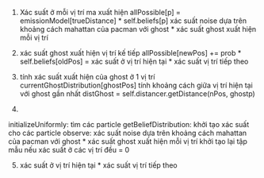 1. Xác suất ở mỗi vị trí ma xuất hiện 
allPossible[p] = emissionModel[trueDistance] * self.beliefs[p]
xác suất noise dựa trên khoảng cách mahattan của pacman với ghost * xác suất ghost xuất hiện mỗi vị trí

2. xác suất ghost xuất hiện vị trí kế tiếp
allPossible[newPos] += prob * self.beliefs[oldPos]
= xác suất ở vị trí hiện tại * xác suất vị trí tiếp theo 

3. tính xác suất xuất hiện của ghost ở 1 vị trí
currentGhostDistribution[ghostPos]
tính khoảng cách giữa vị trí hiện tại với ghost gần nhất 
distGhost = self.distancer.getDistance(nPos, ghostp) 

4. 
initializeUniformly: tìm các particle
getBeliefDistribution: khởi tạo xác suất cho các particle 
observe: xác suất noise dựa trên khoảng cách mahattan của pacman với ghost * xác suất ghost xuất hiện mỗi vị trí
khởi tạo lại tập mẫu nếu xác suất ở các vị trí đều = 0

5. xác suất ở vị trí hiện tại * xác suất vị trí tiếp theo 